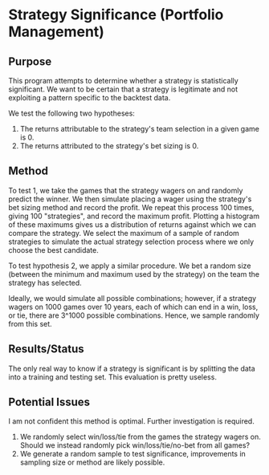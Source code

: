 # Strategy Significance (Portfolio Management)

## Purpose
This program attempts to determine whether a strategy is statistically
significant. We want to be certain that a strategy is legitimate and not
exploiting a pattern specific to the backtest data.

We test the following two hypotheses:
 1. The returns attributable to the strategy's team selection in a given
 game is 0.
 2. The returns attributed to the strategy's bet sizing is 0.

## Method
To test 1, we take the games that the strategy wagers on and randomly
predict the winner. We then simulate placing a wager using the strategy's
bet sizing method and record the profit. We repeat this process 100
times, giving 100 "strategies", and record the maximum profit. Plotting
a histogram of these maximums gives us a distribution of returns against
which we can compare the strategy. We select the maximum of a sample of
random strategies to simulate the actual strategy selection process where
we only choose the best candidate.

To test hypothesis 2, we apply a similar procedure. We bet a random size
(between the minimum and maximum used by the strategy) on the team the
strategy has selected.

Ideally, we would simulate all possible combinations; however, if a strategy
wagers on 1000 games over 10 years, each of which can end in a win, loss, or
tie, there are 3^1000 possible combinations. Hence, we sample randomly from
this set.

## Results/Status
The only real way to know if a strategy is significant is by splitting the data
into a training and testing set. This evaluation is pretty useless.

## Potential Issues
I am not confident this method is optimal. Further investigation is required.
 1. We randomly select win/loss/tie from the games the strategy wagers on.
 Should we instead randomly pick win/loss/tie/no-bet from all games?
 2. We generate a random sample to test significance, improvements in
 sampling size or method are likely possible.
